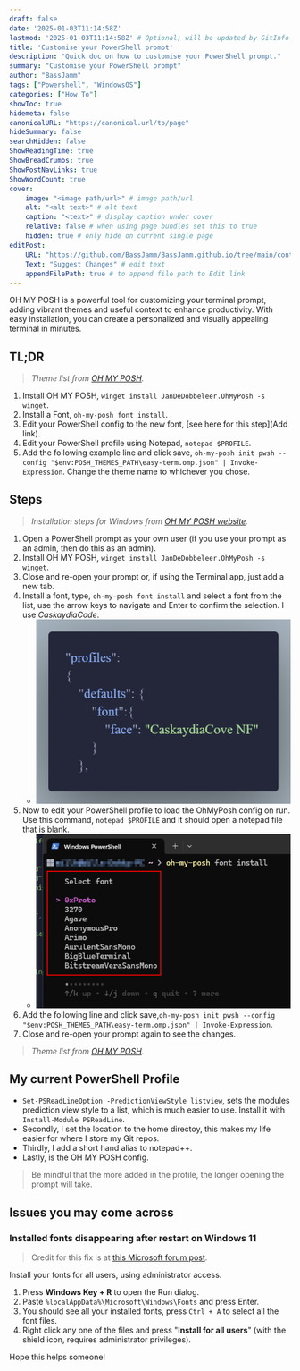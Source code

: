 ```yaml
---
draft: false
date: '2025-01-03T11:14:58Z'
lastmod: '2025-01-03T11:14:58Z' # Optional; will be updated by GitInfo if enabled
title: 'Customise your PowerShell prompt'
description: "Quick doc on how to customise your PowerShell prompt."
summary: "Customise your PowerShell prompt"
author: "BassJamm"
tags: ["Powershell", "WindowsOS"]
categories: ["How To"]
showToc: true
hidemeta: false
canonicalURL: "https://canonical.url/to/page"
hideSummary: false
searchHidden: false
ShowReadingTime: true
ShowBreadCrumbs: true
ShowPostNavLinks: true
ShowWordCount: true
cover:
    image: "<image path/url>" # image path/url
    alt: "<alt text>" # alt text
    caption: "<text>" # display caption under cover
    relative: false # when using page bundles set this to true
    hidden: true # only hide on current single page
editPost:
    URL: "https://github.com/BassJamm/BassJamm.github.io/tree/main/content"
    Text: "Suggest Changes" # edit text
    appendFilePath: true # to append file path to Edit link
---
```


OH MY POSH is a powerful tool for customizing your terminal prompt, adding vibrant themes and useful context to enhance productivity. With easy installation, you can create a personalized and visually appealing terminal in minutes.

## TL;DR

> *Theme list from [OH MY POSH](https://ohmyposh.dev/docs/themes).*

1. Install OH MY POSH, `winget install JanDeDobbeleer.OhMyPosh -s winget`.
2. Install a Font, `oh-my-posh font install`.
3. Edit your PowerShell config to the new font, [see here for this step](Add link).
4. Edit your PowerShell profile using Notepad, `notepad $PROFILE`.
5. Add the following example line and click save, `oh-my-posh init pwsh --config "$env:POSH_THEMES_PATH\easy-term.omp.json" | Invoke-Expression`. Change the theme name to whichever you chose.

## Steps

> *Installation steps for Windows from [OH MY POSH website](https://ohmyposh.dev/docs/installation/windows).*

1. Open a PowerShell prompt as your own user (if you use your prompt as an admin, then do this as an admin).
2. Install OH MY POSH, `winget install JanDeDobbeleer.OhMyPosh -s winget`.
3. Close and re-open your prompt or, if using the Terminal app, just add a new tab.
4. Install a font, type, `oh-my-posh font install` and select a font from the list, use the arrow keys to navigate and Enter to confirm the selection. I use *CaskaydiaCode*.
   + ![updating Pwsh Config](img/EditingPwshConfig.png)
5. Now to edit your PowerShell profile to load the OhMyPosh config on run. Use this command, `notepad $PROFILE` and it should open a notepad file that is blank.
   + ![updating Pwsh Config](img/SelectingFonts.png)
6. Add the following line and click save,`oh-my-posh init pwsh --config "$env:POSH_THEMES_PATH\easy-term.omp.json" | Invoke-Expression`.
7. Close and re-open your prompt again to see the changes.

> *Theme list from [OH MY POSH](https://ohmyposh.dev/docs/themes).*

## My current PowerShell Profile

<script src="https://gist.github.com/BassJamm/509c883be4afd045b0cd9482f5f9d82b.js"></script>

+ `Set-PSReadLineOption -PredictionViewStyle listview`, sets the modules prediction view style to a list, which is much easier to use. Install it with `Install-Module PSReadLine`.
+ Secondly, I set the location to the home directoy, this makes my life easier for where I store my Git repos.
+ Thirdly, I add a short hand alias to notepad++.
+ Lastly, is the OH MY POSH config.

> Be mindful that the more added in the profile, the longer opening the prompt will take.

## Issues you may come across

### Installed fonts disappearing after restart on Windows 11

> Credit for this fix is at [this Microsoft forum post](https://answers.microsoft.com/en-us/windows/forum/all/solution-installed-fonts-disappearing-after/146f4039-47c3-4017-a9b1-76f72badce39).

Install your fonts for all users, using administrator access.

1. Press **Windows Key + R** to open the Run dialog.
2. Paste `%localAppData%\Microsoft\Windows\Fonts` and press Enter.
3. You should see all your installed fonts, press `Ctrl + A` to select all the font files.
4. Right click any one of the files and press "**Install for all users**" (with the shield icon, requires administrator privileges).

Hope this helps someone!
